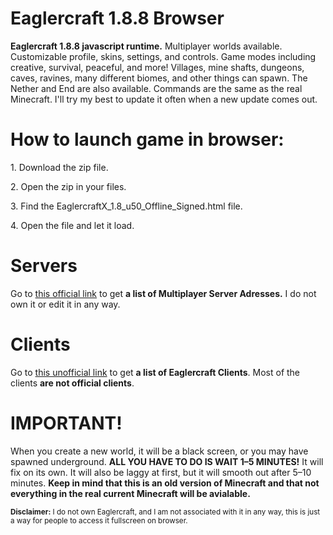 <html>
  <h1>Eaglercraft 1.8.8 Browser</h1>
<head>
<p>
<b>Eaglercraft 1.8.8 javascript runtime.</b> Multiplayer worlds available. Customizable profile, skins, settings, and controls. Game modes including creative, survival, peaceful, and more! Villages, mine shafts, dungeons, caves, ravines, many different biomes, and other things can spawn. The Nether and End are also available. Commands are the same as the real Minecraft. </b> I'll try my best to update it often when a new update comes out.
</p>
</head>

<body>

<p>
<h1>How to launch game in browser:</h1>
<p>1. Download the zip file.</p>
<p>2. Open the zip in your files.</p>
<p>3. Find the EaglercraftX_1.8_u50_Offline_Signed.html file.</p>
<p>4. Open the file and let it load.</p>
</p>

<p>
<h1>Servers</h1>
Go to <a href="https://servers.eaglercraft.com/"<a>this official link</a> to get <b>a list of Multiplayer Server Adresses.</b> I do not own it or edit it in any way.
</p>

</p>
<h1>Clients</h1>
Go to <a href="https://client.eaglercraft.win/"<a>this unofficial link</a> to get <b>a list of Eaglercraft Clients</b>. Most of the clients <b>are not official clients</b>.
<h1>IMPORTANT!</h1>

<p>
When you create a new world, it will be a black screen, or you may have spawned underground. <b>ALL YOU HAVE TO DO IS WAIT 1–5 MINUTES!</b> It will fix on its own. It will also be laggy at first, but it will smooth out after 5–10 minutes. <b>Keep in mind that this is an old version of Minecraft and that not everything in the real current Minecraft will be avialable.</b>
</p>

<div>

<footer><small><b>Disclaimer:</b> I do not own Eaglercraft, and I am not associated with it in any way, this is just a way for people to access it fullscreen on browser.<small><footer>
